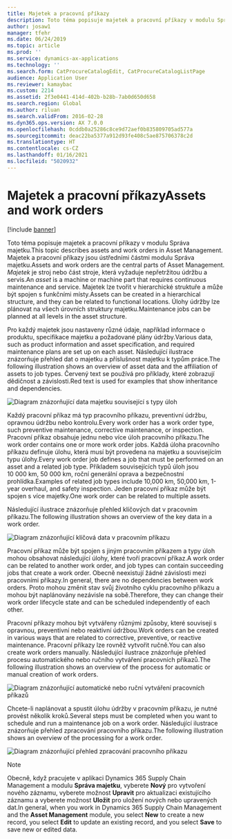 ```yaml
---
title: Majetek a pracovní příkazy
description: Toto téma popisuje majetek a pracovní příkazy v modulu Správa majetku.
author: josaw1
manager: tfehr
ms.date: 06/24/2019
ms.topic: article
ms.prod: ''
ms.service: dynamics-ax-applications
ms.technology: ''
ms.search.form: CatProcureCatalogEdit, CatProcureCatalogListPage
audience: Application User
ms.reviewer: kamaybac
ms.custom: 2214
ms.assetid: 2f3e0441-414d-402b-b28b-7ab0d650d658
ms.search.region: Global
ms.author: riluan
ms.search.validFrom: 2016-02-28
ms.dyn365.ops.version: AX 7.0.0
ms.openlocfilehash: 0cddb0a25286c8ce9d72aef0b835809705ad577a
ms.sourcegitcommit: deac22ba5377a912d93fe408c5ae875706378c2d
ms.translationtype: HT
ms.contentlocale: cs-CZ
ms.lasthandoff: 01/16/2021
ms.locfileid: "5020932"
---
```

# <a name="assets-and-work-orders"></a><span data-ttu-id="43158-103">Majetek a pracovní příkazy</span><span class="sxs-lookup"><span data-stu-id="43158-103">Assets and work orders</span></span>

[!include [banner](../../includes/banner.md)]

 

<span data-ttu-id="43158-104">Toto téma popisuje majetek a pracovní příkazy v modulu Správa majetku.</span><span class="sxs-lookup"><span data-stu-id="43158-104">This topic describes assets and work orders in Asset Management.</span></span> <span data-ttu-id="43158-105">Majetek a pracovní příkazy jsou ústředními částmi modulu Správa majetku.</span><span class="sxs-lookup"><span data-stu-id="43158-105">Assets and work orders are the central parts of Asset Management.</span></span> <span data-ttu-id="43158-106">*Majetek* je stroj nebo část stroje, která vyžaduje nepřetržitou údržbu a servis.</span><span class="sxs-lookup"><span data-stu-id="43158-106">An *asset* is a machine or machine part that requires continuous maintenance and service.</span></span> <span data-ttu-id="43158-107">Majetek lze tvořit v hierarchické struktuře a může být spojen s funkčními místy.</span><span class="sxs-lookup"><span data-stu-id="43158-107">Assets can be created in a hierarchical structure, and they can be related to functional locations.</span></span> <span data-ttu-id="43158-108">Úlohy údržby lze plánovat na všech úrovních struktury majetku.</span><span class="sxs-lookup"><span data-stu-id="43158-108">Maintenance jobs can be planned at all levels in the asset structure.</span></span>

<span data-ttu-id="43158-109">Pro každý majetek jsou nastaveny různé údaje, například informace o produktu, specifikace majetku a požadované plány údržby.</span><span class="sxs-lookup"><span data-stu-id="43158-109">Various data, such as product information and asset specification, and required maintenance plans are set up on each asset.</span></span> <span data-ttu-id="43158-110">Následující ilustrace znázorňuje přehled dat o majetku a příslušnost majetku k typům práce.</span><span class="sxs-lookup"><span data-stu-id="43158-110">The following illustration shows an overview of asset data and the affiliation of assets to job types.</span></span> <span data-ttu-id="43158-111">Červený text se používá pro příklady, které zobrazují dědičnost a závislosti.</span><span class="sxs-lookup"><span data-stu-id="43158-111">Red text is used for examples that show inheritance and dependencies.</span></span>

![Diagram znázorňující data majetku související s typy úloh](media/05-overview-image.png)

<span data-ttu-id="43158-113">Každý pracovní příkaz má typ pracovního příkazu, preventivní údržbu, opravnou údržbu nebo kontrolu.</span><span class="sxs-lookup"><span data-stu-id="43158-113">Every work order has a work order type, such preventive maintenance, corrective maintenance, or inspection.</span></span> <span data-ttu-id="43158-114">Pracovní příkaz obsahuje jednu nebo více úloh pracovního příkazu.</span><span class="sxs-lookup"><span data-stu-id="43158-114">The work order contains one or more work order jobs.</span></span> <span data-ttu-id="43158-115">Každá úloha pracovního příkazu definuje úlohu, která musí být provedena na majetku a souvisejícím typu úlohy.</span><span class="sxs-lookup"><span data-stu-id="43158-115">Every work order job defines a job that must be performed on an asset and a related job type.</span></span> <span data-ttu-id="43158-116">Příkladem souvisejících typů úloh jsou 10 000 km, 50 000 km, roční generální oprava a bezpečnostní prohlídka.</span><span class="sxs-lookup"><span data-stu-id="43158-116">Examples of related job types include 10,000 km, 50,000 km, 1-year overhaul, and safety inspection.</span></span> <span data-ttu-id="43158-117">Jeden pracovní příkaz může být spojen s více majetky.</span><span class="sxs-lookup"><span data-stu-id="43158-117">One work order can be related to multiple assets.</span></span>

<span data-ttu-id="43158-118">Následující ilustrace znázorňuje přehled klíčových dat v pracovním příkazu.</span><span class="sxs-lookup"><span data-stu-id="43158-118">The following illustration shows an overview of the key data in a work order.</span></span>

![Diagram znázorňující klíčová data v pracovním příkazu](media/06-overview-image.png)

<span data-ttu-id="43158-120">Pracovní příkaz může být spojen s jiným pracovním příkazem a typy úloh mohou obsahovat následující úlohy, které tvoří pracovní příkaz.</span><span class="sxs-lookup"><span data-stu-id="43158-120">A work order can be related to another work order, and job types can contain succeeding jobs that create a work order.</span></span> <span data-ttu-id="43158-121">Obecně neexistují žádné závislosti mezi pracovními příkazy.</span><span class="sxs-lookup"><span data-stu-id="43158-121">In general, there are no dependencies between work orders.</span></span> <span data-ttu-id="43158-122">Proto mohou změnit stav svůj životního cyklu pracovního příkazu a mohou být naplánovány nezávisle na sobě.</span><span class="sxs-lookup"><span data-stu-id="43158-122">Therefore, they can change their work order lifecycle state and can be scheduled independently of each other.</span></span>

<span data-ttu-id="43158-123">Pracovní příkazy mohou být vytvářeny různými způsoby, které souvisejí s opravnou, preventivní nebo reaktivní údržbou.</span><span class="sxs-lookup"><span data-stu-id="43158-123">Work orders can be created in various ways that are related to corrective, preventive, or reactive maintenance.</span></span> <span data-ttu-id="43158-124">Pracovní příkazy lze rovněž vytvořit ručně.</span><span class="sxs-lookup"><span data-stu-id="43158-124">You can also create work orders manually.</span></span> <span data-ttu-id="43158-125">Následující ilustrace znázorňuje přehled procesu automatického nebo ručního vytváření pracovních příkazů.</span><span class="sxs-lookup"><span data-stu-id="43158-125">The following illustration shows an overview of the process for automatic or manual creation of work orders.</span></span>

![Diagram znázorňující automatické nebo ruční vytváření pracovních příkazů](media/07-overview-image.png)

<span data-ttu-id="43158-127">Chcete-li naplánovat a spustit úlohu údržby v pracovním příkazu, je nutné provést několik kroků.</span><span class="sxs-lookup"><span data-stu-id="43158-127">Several steps must be completed when you want to schedule and run a maintenance job on a work order.</span></span> <span data-ttu-id="43158-128">Následující ilustrace znázorňuje přehled zpracování pracovního příkazu.</span><span class="sxs-lookup"><span data-stu-id="43158-128">The following illustration shows an overview of the processing for a work order.</span></span>

![Diagram znázorňující přehled zpracování pracovního příkazu](media/08-overview-image.png)

> [!NOTE]
> <span data-ttu-id="43158-130">Obecně, když pracujete v aplikaci Dynamics 365 Supply Chain Management a modulu **Správa majetku**, vyberete **Nový** pro vytvoření nového záznamu, vyberete možnost **Upravit** pro aktualizaci existujícího záznamu a vyberete možnost **Uložit** pro uložení nových nebo upravených dat.</span><span class="sxs-lookup"><span data-stu-id="43158-130">In general, when you work in Dynamics 365 Supply Chain Management and the **Asset Management** module, you select **New** to create a new record, you select **Edit** to update an existing record, and you select **Save** to save new or edited data.</span></span>
